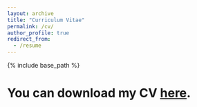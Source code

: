 ```yaml
---
layout: archive
title: "Curriculum Vitae‌"
permalink: /cv/
author_profile: true
redirect_from:
  - /resume
---
```


{% include base_path %}

You can download my CV [here](../files/CV.pdf).
======
